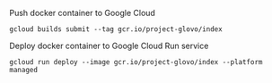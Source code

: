 Push docker container to Google Cloud

```
gcloud builds submit --tag gcr.io/project-glovo/index
```

Deploy docker container to Google Cloud Run service

```
gcloud run deploy --image gcr.io/project-glovo/index --platform managed
```
